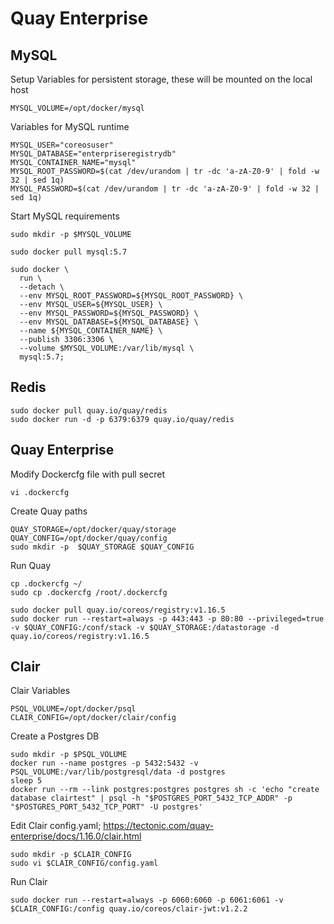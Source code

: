 # Quay Enterprise 

## MySQL
Setup Variables for persistent storage, these will be mounted on the local host
```shell
MYSQL_VOLUME=/opt/docker/mysql

```

 Variables for MySQL runtime
```shell
MYSQL_USER="coreosuser"
MYSQL_DATABASE="enterpriseregistrydb"
MYSQL_CONTAINER_NAME="mysql"
MYSQL_ROOT_PASSWORD=$(cat /dev/urandom | tr -dc 'a-zA-Z0-9' | fold -w 32 | sed 1q)
MYSQL_PASSWORD=$(cat /dev/urandom | tr -dc 'a-zA-Z0-9' | fold -w 32 | sed 1q)
```

Start MySQL requirements
```shell
sudo mkdir -p $MYSQL_VOLUME

sudo docker pull mysql:5.7

sudo docker \
  run \
  --detach \
  --env MYSQL_ROOT_PASSWORD=${MYSQL_ROOT_PASSWORD} \
  --env MYSQL_USER=${MYSQL_USER} \
  --env MYSQL_PASSWORD=${MYSQL_PASSWORD} \
  --env MYSQL_DATABASE=${MYSQL_DATABASE} \
  --name ${MYSQL_CONTAINER_NAME} \
  --publish 3306:3306 \
  --volume $MYSQL_VOLUME:/var/lib/mysql \
  mysql:5.7;
```

## Redis
```
sudo docker pull quay.io/quay/redis
sudo docker run -d -p 6379:6379 quay.io/quay/redis
```

## Quay Enterprise

Modify Dockercfg file with pull secret
```shell
vi .dockercfg 
```

Create Quay paths
```
QUAY_STORAGE=/opt/docker/quay/storage
QUAY_CONFIG=/opt/docker/quay/config
sudo mkdir -p  $QUAY_STORAGE $QUAY_CONFIG
```

Run Quay
```shell
cp .dockercfg ~/
sudo cp .dockercfg /root/.dockercfg

sudo docker pull quay.io/coreos/registry:v1.16.5
sudo docker run --restart=always -p 443:443 -p 80:80 --privileged=true -v $QUAY_CONFIG:/conf/stack -v $QUAY_STORAGE:/datastorage -d quay.io/coreos/registry:v1.16.5
```

## Clair 
Clair Variables
``` shell
PSQL_VOLUME=/opt/docker/psql
CLAIR_CONFIG=/opt/docker/clair/config
```

Create a Postgres DB

``` shell
sudo mkdir -p $PSQL_VOLUME
docker run --name postgres -p 5432:5432 -v PSQL_VOLUME:/var/lib/postgresql/data -d postgres 
sleep 5
docker run --rm --link postgres:postgres postgres sh -c 'echo "create database clairtest" | psql -h "$POSTGRES_PORT_5432_TCP_ADDR" -p "$POSTGRES_PORT_5432_TCP_PORT" -U postgres'
``` 

Edit Clair config.yaml; https://tectonic.com/quay-enterprise/docs/1.16.0/clair.html
``` shell
sudo mkdir -p $CLAIR_CONFIG
sudo vi $CLAIR_CONFIG/config.yaml
```

Run Clair
``` shell
sudo docker run --restart=always -p 6060:6060 -p 6061:6061 -v $CLAIR_CONFIG:/config quay.io/coreos/clair-jwt:v1.2.2
```